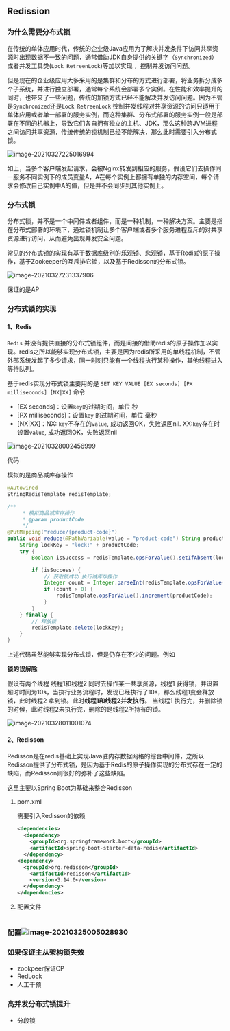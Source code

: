 ## Redission

### 为什么需要分布式锁

在传统的单体应用时代，传统的企业级Java应用为了解决并发条件下访问共享资源时出现数据不一致的问题，通常借助JDK自身提供的关键字（`Synchronized`）或者并发工具类(`Lock RetreenLock`)等加以实现 ，控制并发访问问题。

但是现在的企业级应用大多采用的是集群和分布的方式进行部署，将业务拆分成多个子系统，并进行独立部署，通常每个系统会部署多个实例。在性能和效率提升的同时，也带来了一些问题，传统的加锁方式已经不能解决并发访问问题。因为不管是`Synchronized`还是`Lock RetreenLock` 控制并发线程对共享资源的访问只适用于单体应用或者单一部署的服务实例，而这种集群、分布式部署的服务实例一般是部署在不同的机器上，导致它们各自拥有独立的主机、JDK，那么这种跨JVM进程之间访问共享资源，传统传统的锁机制已经不能解决，那么此时需要引入分布式锁。

![image-20210327225016994](E:%5CgithubResp%5CSpringBoot-Demo%5CDistributeLock%5Csrc%5Cmain%5Cresources%5Cimgs%5Cimage-20210327225016994.png)

如上，当多个客户端发起请求，会被Nginx转发到相应的服务，假设它们去操作同一服务不同实例下的成员变量A，A在每个实例上都拥有单独的内存空间，每个请求会修改自己实例中A的值，但是并不会同步到其他实例上。

### 分布式锁

分布式锁，并不是一个中间件或者组件，而是一种机制，一种解决方案。主要是指在分布式部署的环境下，通过锁机制让多个客户端或者多个服务进程互斥的对共享资源进行访问，从而避免出现并发安全问题。

常见的分布式锁的实现有基于数据库级别的乐观锁、悲观锁，基于Redis的原子操作，基于Zookeeper的互斥排它锁，以及基于Redisson的分布式锁。

![image-20210327231337906](E:%5CgithubResp%5CSpringBoot-Demo%5CDistributeLock%5Csrc%5Cmain%5Cresources%5Cimgs%5Cimage-20210327231337906.png)



保证的是AP

### 分布式锁的实现

#### 1、Redis

`Redis` 并没有提供直接的分布式锁组件，而是间接的借助redis的原子操作加以实现。redis之所以能够实现分布式锁，主要是因为redis所采用的单线程机制，不管外部系统发起了多少请求，同一时刻只能有一个线程执行某种操作，其他线程进入等待队列。

基于redis实现分布式锁主要用的是 `SET KEY VALUE [EX seconds] [PX milliseconds] [NX|XX]` 命令

- [EX seconds]：设置`key`的过期时间，单位 秒
- [PX milliseconds]：设置`key` 的过期时间，单位 毫秒
- [NX|XX]：NX: `key`不存在的`value`, 成功返回OK，失败返回nil. XX:`key`存在时设置`value`, 成功返回OK，失败返回nil

![image-20210328002456999](E:%5CgithubResp%5CSpringBoot-Demo%5CDistributeLock%5Csrc%5Cmain%5Cresources%5Cimgs%5Cimage-20210328002456999.png)





代码

模拟的是商品减库存操作

```java
@Autowired
StringRedisTemplate redisTemplate;

/**
     * 模拟商品减库存操作
     * @param productCode
     */
@PutMapping("reduce/{product-code}")
public void reduce(@PathVariable(value = "product-code") String productCode) {
    String lockKey = "lock:" + productCode;
    try {
        Boolean isSuccess = redisTemplate.opsForValue().setIfAbsent(lockKey, productCode, 10, TimeUnit.MILLISECONDS);

        if (isSuccess) {
            // 获取锁成功 执行减库存操作
            Integer count = Integer.parseInt(redisTemplate.opsForValue().get(productCode));
            if (count > 0) {
                redisTemplate.opsForValue().increment(productCode);
            }
        }
    } finally {
        // 释放锁
        redisTemplate.delete(lockKey);
    }
}
```



上述代码虽然能够实现分布式锁，但是仍存在不少的问题。例如

**锁的误解除**

假设有两个线程 线程1和线程2 同时去操作某一共享资源，线程1 获得锁，并设置超时时间为10s，当执行业务流程时，发现已经执行了10s，那么线程1变会释放锁，此时线程2 拿到锁。此时**线程1和线程2并发执行**。 当线程1 执行完，并删除锁的时候，此时线程2未执行完，删除的是线程2所持有的锁。

![image-20210328011001074](E:%5CgithubResp%5CSpringBoot-Demo%5CDistributeLock%5Csrc%5Cmain%5Cresources%5Cimgs%5Cimage-20210328011001074.png)

#### 2、Redisson

Redisson是在redis基础上实现Java驻内存数据网格的综合中间件，之所以Redisson提供了分布式锁，是因为基于Redis的原子操作实现的分布式存在一定的缺陷，而Redisson则很好的弥补了这些缺陷。

这里主要以Spring Boot为基础来整合Redisson

1. pom.xml

   需要引入Redisson的依赖

   ```xml
   <dependencies>
     <dependency>
       <groupId>org.springframework.boot</groupId>
       <artifactId>spring-boot-starter-data-redis</artifactId>
     </dependency>
   <dependency>
     <groupId>org.redisson</groupId>
       <artifactId>redisson</artifactId>
       <version>3.14.0</version>
     </dependency>
   </dependencies>
   ```

2. 配置文件

   ```yml
   
   ```

   

   



### 配置![image-20210325005028930](C:%5CUsers%5C%E5%B0%8FK%5CAppData%5CRoaming%5CTypora%5Ctypora-user-images%5Cimage-20210325005028930.png)

### 如果保证主从架构锁失效

- zookpeer保证CP
- RedLock
- 人工干预

###  高并发分布式锁提升

-  分段锁